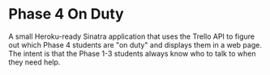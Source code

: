 # Phase 4 On Duty

A small Heroku-ready Sinatra application that uses the Trello API to figure out which Phase 4 students are "on duty" and displays them in a web page. The intent is that the Phase 1-3 students always know who to talk to when they need help.
